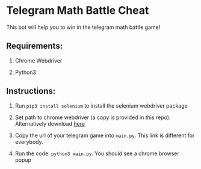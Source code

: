 # Telegram Math Battle Cheat

This bot will help you to win in the telegram math battle game!

## Requirements:

1. Chrome Webdriver

2. Python3

## Instructions:

1. Run `pip3 install selenium` to install the selenium webdriver package

2. Set path to chrome webdriver (a copy is provided in this repo). Alternatively download [here](https://sites.google.com/a/chromium.org/chromedriver/downloads)

3. Copy the url of your telegram game into `main.py`. This link is different for everybody.

4. Run the code: `python3 main.py`. You should see a chrome browser popup
